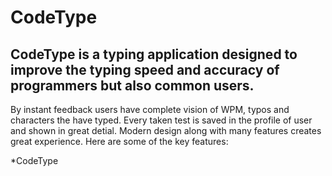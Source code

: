 # CodeType

## CodeType is a typing application designed to improve the typing speed and accuracy of programmers but also common users.
By instant feedback users have complete vision of WPM, typos and characters the have typed. Every taken test is saved in the profile of user and shown in great detial. Modern design along with many features creates great experience. Here are some of the key features:

*CodeType
